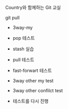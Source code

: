 Country와 함께하는 Git 교실

git pull

- 3way-my

- pop 테스트
- stash 실습
- pull 테스트

- fast-forwart 테스트
- 3way other my test
- 3way other confilct test


- 테스트를 다시 진행
